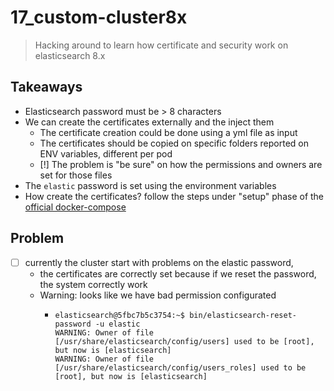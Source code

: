 # 17_custom-cluster8x
> Hacking around to learn how certificate and security work on elasticsearch 8.x


## Takeaways
- Elasticsearch password must be > 8 characters
- We can create the certificates externally and the inject them
  - The certificate creation could be done using a yml file as input
  - The certificates should be copied on specific folders reported on ENV variables, different per pod
  - [!] The problem is "be sure" on how the permissions and owners are set for those files
- The `elastic` password is set using the environment variables
- How create the certificates? follow the steps under "setup" phase of the [official docker-compose](https://www.elastic.co/guide/en/elasticsearch/reference/current/docker.html#_prepare_the_environment)

## Problem
- [ ] currently the cluster start with problems on the elastic password,
    - the certificates are correctly set because if we reset the password, the system correctly work
    - Warning: looks like we have bad permission configurated
      - ```
        elasticsearch@5fbc7b5c3754:~$ bin/elasticsearch-reset-password -u elastic
        WARNING: Owner of file [/usr/share/elasticsearch/config/users] used to be [root], but now is [elasticsearch]
        WARNING: Owner of file [/usr/share/elasticsearch/config/users_roles] used to be [root], but now is [elasticsearch]
        ```